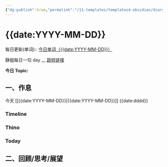 ```yaml
---
{"dg-publish":true,"permalink":"/11-templates/templates4-obsidian/diary-template/","tags":["Diary"]}
---
```



# {{date:YYYY-MM-DD}}
每日更新(单词)::
[今日单词（{{date:YYYY-MM-DD}}）](https://www.123pan.com/s/FckCjv-cjUUA.html)

静姐每日一句 day __
[跳转链接](https://www.123pan.com/FileView?fileId=5435933&shareKey=FckCjv-cjUUA&sharePwd=)

**今日 Topic:** 
## 一、作息
今天 [[{{date:YYYY-MM-DD}}\|{{date:YYYY-MM-DD}}]] {{date:dddd}}

### Timeline

### Thino

### Today



## 二、回顾/思考/展望






